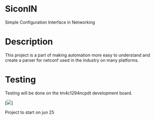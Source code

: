 # SiconIN
Simple Configuration Interface in Networking

# Description
This project is a part of making automation more easy to understand and create a parser for netconf used in the industry on many platforms.

# Testing
Testing will be done on the tm4c1294ncpdt development board.

[<img src="https://res.cloudinary.com/rsc/image/upload/b_rgb:…,q_auto,w_800/c_pad,h_449,w_800/R1977130-01?pgw=1">]

Project to start on jun 25 



